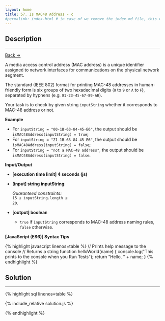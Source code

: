 ```yaml
---
layout: home
title: 57. Is MAC48 Address - c
#permalink: index.html # in case of we remove the index.md file, this doc will be the index page
---
```


<div class="row">
<div class="columnStmt" markdown="1">

## Description
---

[Back -> ](../README.md)

A media access control address (MAC address) is a unique identifier assigned to network interfaces for communications on the physical network segment.

The standard (IEEE 802) format for printing MAC-48 addresses in human-friendly form is six groups of two hexadecimal digits (<code>0</code> to <code>9</code> or <code>A</code> to <code>F</code>), separated by hyphens (e.g. <code>01-23-45-67-89-AB</code>).

Your task is to check by given string <code>inputString</code> whether it corresponds to MAC-48 address or not.

**Example**

- For <code>inputString = "00-1B-63-84-45-E6"</code>, the output should be
  <code>isMAC48Address(inputString) = true</code>;
- For <code>inputString = "Z1-1B-63-84-45-E6"</code>, the output should be
  <code>isMAC48Address(inputString) = false</code>;
- For <code>inputString = "not a MAC-48 address"</code>, the output should be
  <code>isMAC48Address(inputString) = false</code>.

**Input/Output**

- **[execution time limit] 4 seconds (js)**

- **[input] string inputString**

  _Guaranteed constraints:_<br>
  <code>15 ≤ inputString.length ≤ 20</code>.

- **[output] boolean**
  - <code>true</code> if <code>inputString</code> corresponds to MAC-48 address naming rules, <code>false</code> otherwise.

**[JavaScript (ES6)] Syntax Tips**

{% highlight javascript linenos=table %}
// Prints help message to the console
// Returns a string
function helloWorld(name) {
console.log("This prints to the console when you Run Tests");
return "Hello, " + name;
}
{% endhighlight %}

</div>
<div class="columnSol" markdown="1">

## Solution

---

{% highlight sql linenos=table %}

{% include_relative solution.js %}

{% endhighlight %}

</div>
</div>
